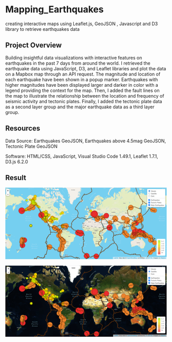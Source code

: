 # Mapping_Earthquakes
creating interactive maps using Leaflet.js, GeoJSON , Javascript and D3 library to retrieve earthquakes data

## Project Overview

Building insightful data visualizations with interactive features on earthquakes in the past 7 days from around the world. I retrieved the earthquake data using JavaScript, D3, and Leaflet libraries and plot the data on a Mapbox map through an API request. The magnitude and location of each earthquake have been shown in a popup marker. Earthquakes with higher magnitudes have been displayed larger and darker in color with a legend providing the context for the map. Then, I added the fault lines on the map to illustrate the relationship between the location and frequency of seismic activity and tectonic plates. Finally, I added the tectonic plate data as a second layer group and the major earthquake data as a third layer group.

## Resources

Data Source: Earthquakes GeoJSON, Earthquakes above 4.5mag GeoJSON, Tectonic Plate GeoJSON

Software: HTML/CSS, JavaScript, Visual Studio Code 1.49.1, Leaflet 1.7.1, D3.js 6.2.0

## Result


![](https://github.com/Nazanin-hub/Mapping_Earthquakes/blob/Earthquake_Challenge/streets%20view.png)

![](https://github.com/Nazanin-hub/Mapping_Earthquakes/blob/Earthquake_Challenge/satellite%20view.png)

